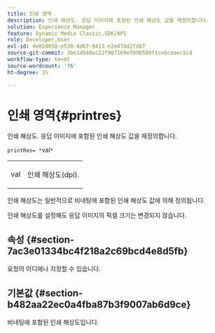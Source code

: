 ```yaml
---
title: 인쇄 영역
description: 인쇄 해상도. 응답 이미지에 포함된 인쇄 해상도 값을 재정의합니다.
solution: Experience Manager
feature: Dynamic Media Classic,SDK/API
role: Developer,User
exl-id: de02d058-e538-4d67-9413-e2e47dd2fd67
source-git-commit: 3be1d948ac22f907169ef09b509f1cebceaec5c4
workflow-type: tm+mt
source-wordcount: '76'
ht-degree: 1%

---
```


# 인쇄 영역{#printres}

인쇄 해상도. 응답 이미지에 포함된 인쇄 해상도 값을 재정의합니다.

`printRes= *`val`*`

<table id="simpletable_3B5576DD070547538E74D4059B3E8251"> 
 <tr class="strow"> 
  <td class="stentry"> <p><span class="varname"> val</span> </p> </td> 
  <td class="stentry"> <p>인쇄 해상도(dpi). </p></td> 
 </tr> 
</table>

인쇄 해상도는 일반적으로 비네팅에 포함된 인쇄 해상도 값에 의해 정의됩니다.

인쇄 해상도를 설정해도 응답 이미지의 픽셀 크기는 변경되지 않습니다.

## 속성 {#section-7ac3e01334bc4f218a2c69bcd4e8d5fb}

요청의 어디에나 지정할 수 있습니다.

## 기본값 {#section-b482aa22ec0a4fba87b3f9007ab6d9ce}

비네팅에 포함된 인쇄 해상도입니다.
